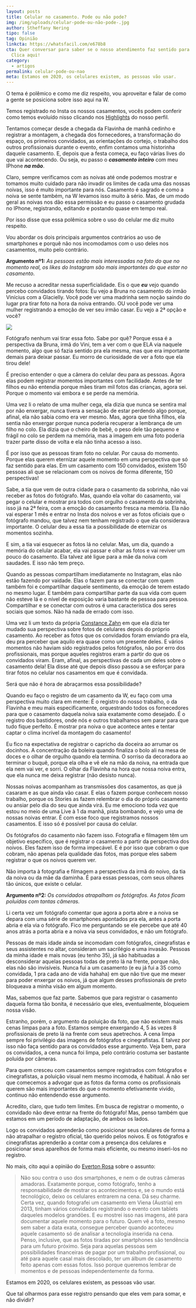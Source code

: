 ```yaml
---
layout: posts
title: Celular no casamento. Pode ou não pode?
img: /img/uploads/celular-pode-ou-não-pode-.jpg
author: Stheffany Nering
tipo: false
tag: Opinião
linkcta: https://whatsfacil.com/e678b8
cta: Quer conversar para saber se o nosso atendimento faz sentido para você?
  Clica aqui!
category:
  - artigos
permalink: celular-pode-ou-nao
meta: Estamos em 2020, os celulares existem, as pessoas vão usar.
---
```

O tema é polêmico e como me diz respeito, vou aproveitar e falar de como a gente se posiciona sobre isso aqui na W.

Temos registrado no Insta os nossos casamentos, vocês podem conferir como temos evoluído nisso clicando nos [Highlights](https://www.instagram.com/wproducoescasamentos/) do nosso perfil.

Tentamos começar desde a chegada da Flavinha de manhã cedinho e registrar a montagem, a chegada dos fornecedores, a transformação do espaço, os primeiros convidados, as orientações do cortejo, o trabalho dos outros profissionais durante o evento, enfim contamos uma historinha daquele casamento. E, depois que a festa começa, eu faço várias lives do que vai acontecendo. Ou seja, eu passo o ***casamento inteiro*** com meu IPhone ***na mão***.

Claro, sempre verificamos com as noivas até onde podemos mostrar e tomamos muito cuidado para não invadir os limites de cada uma das nossas noivas, isso é muito importante para nós. Casamento é sagrado e como a noiva se sente também, na W levamos isso muito à sério. Mas, de um modo geral as noivas nos dão essa permissão e eu passo o casamento grudada no IPhone, registrando, editando e postando quase em tempo real.

Por isso disse que essa polêmica sobre o uso do celular me diz muito respeito.

Vou abordar os dois principais argumentos contrários ao uso de smartphones e porquê não nos incomodamos com o uso deles nos casamentos, muito pelo contrário.

**Argumento nº1:** *As pessoas estão mais interessadas na foto do que no momento real, os likes do Instagram são mais importantes do que estar no casamento*.

Me recuso a acreditar nessa superficialidade. Eis o que ***eu*** vejo quando percebo convidados tirando fotos: Eu vejo a Bruna no casamento do irmão Vinícius com a Glacielly. Você pode ver uma madrinha sem noção saindo do lugar pra tirar foto na hora da noiva entrando. OU você pode ver uma mulher registrando a emoção de ver seu irmão casar. Eu vejo a 2ª opção e você?

![](/img/uploads/casamento-glaci-e-vini-1330.jpg)

Fotógrafo nenhum vai tirar essa foto. Sabe por quê? Porque essa é a perspectiva da Bruna, irmã do Vini, tem a ver com o que ELA via naquele momento, algo que só fazia sentido pra ela mesma, mas que era importante demais para deixar passar. Eu morro de curiosidade de ver a foto que ela tirou dele!

É preciso entender o que a câmera do celular deu para as pessoas. Agora elas podem registrar momentos importantes com facilidade. Antes de ter filhos eu não entendia porque mães tiram mil fotos das crianças, agora sei. Porque o momento vai embora e se perde na memória.

Uma vez li o relato de uma mulher cega, ela dizia que nunca se sentira mal por não enxergar, nunca tivera a sensação de estar perdendo algo porque, afinal, ela não sabia como era ver mesmo. Mas, agora que tinha filhos, ela sentia não enxergar porque nunca poderia recuperar a lembrança de um filho no colo. Ela dizia que o cheiro de bebê, o peso dele tão pequeno e frágil no colo se perdem na memória, mas a imagem em uma foto poderia trazer parte disso de volta e ela não tinha acesso a isso.

É por isso que as pessoas tiram foto no celular. Por causa do momento. Porque elas querem eternizar aquele momento em uma perspectiva que só faz sentido para elas. Em um casamento com 150 convidados, existem 150 pessoas ali que se relacionam com os noivos de forma diferente, 150 perspectivas!

Sabe, a tia que vem de outra cidade para o casamento da sobrinha, não vai receber as fotos do fotógrafo. Mas, quando ela voltar do casamento, vai pegar o celular e mostrar pra todos com orgulho o casamento da sobrinha, isso já na 2ª feira, com a emoção do casamento fresca na memória. Ela não vai esperar 1 mês e entrar no Insta dos noivos e ver as fotos oficiais que o fotógrafo mandou, que talvez nem tenham registrado o que ela considerava importante. O celular deu a essa tia a possibilidade de eternizar os momentos sozinha.

E sim, a tia vai esquecer as fotos lá no celular. Mas, um dia, quando a memória do celular acabar, ela vai passar e olhar as fotos e vai reviver um pouco do casamento. Ela talvez até ligue para a mãe da noiva com saudades. E isso não tem preço.

Quando as pessoas compartilham imediatamente no Instagram, elas não estão fazendo por vaidade. Elas o fazem para se conectar com quem também foi e compartilhar daquele sentimento, da emoção de terem estado no mesmo lugar. E também para compartilhar parte da sua vida com quem não esteve lá e o nível de exposição varia bastante de pessoa para pessoa. Compartilhar e se conectar com outros é uma característica dos seres sociais que somos. Não há nada de errado com isso.

Uma vez li um texto da própria [Constance Zahn](https://www.constancezahn.com/diario-de-noiva-fotos-de-celular/) em que ela dizia ter mudado sua perspectiva sobre fotos de celulares depois do próprio casamento. Ao receber as fotos que os convidados foram enviando pra ela, deu pra perceber que aquilo era quase como um presente deles. E vários momentos não haviam sido registrados pelos fotógrafos, não por erro dos profissionais, mas porque aqueles registros eram a partir do que os convidados viram. Eram, afinal, as perspectivas de cada um deles sobre o casamento dela! Ela disse até que depois disso passou a se esforçar para tirar fotos no celular nos casamentos em que é convidada.

Será que não é hora de abraçarmos essa possibilidade?

Quando eu faço o registro de um casamento da W, eu faço com uma perspectiva muito clara em mente: É o registro do nosso trabalho, o da Flavinha e meu mais especificamente, orquestrando todos os fornecedores para que o casamento daquela noiva saia exatamente como desejado. É o registro dos bastidores, onde nós e outros trabalhamos sem parar para que tudo fique perfeito. É mostrar pra noiva o que acontece antes e tentar captar o clima incrível da montagem do casamento!

Eu fico na expectativa de registrar o capricho da doceira ao arrumar os docinhos. A concentração da boleira quando finaliza o bolo ali na mesa de doces e o olhar de orgulho quando ela termina. O sorriso da decoradora ao terminar o buquê, porque ela olha e vê ele na mão da noiva, na entrada que ela nem vai ver, e sorri. O olhar da Flavinha na hora que nossa noiva entra, que ela nunca me deixa registrar (não desisto nunca).

Nossas noivas acompanham as transmissões dos casamentos, as que já casaram e as que ainda vão casar. E elas o fazem porque conhecem nosso trabalho, porque os Stories as fazem relembrar o dia do próprio casamento ou ansiar pelo dia do seu que ainda virá. Eu me emociono toda vez que estou no meio de uma Live à 1 da manhã, pista bombando, e vejo uma de nossas noivas entrar. É com esse foco que registramos nossos casamentos. E isso só é possível por causa do celular.

Os fotógrafos do casamento não fazem isso. Fotografia e filmagem têm um objetivo específico, que é registrar o casamento a partir da perspectiva dos noivos. Eles fazem isso de forma impecável. E é por isso que cobram o que cobram, não apenas pela qualidade das fotos, mas porque eles sabem registrar o que os noivos querem ver.

Não importa à fotografia e filmagem a perspectiva da irmã do noivo, da tia da noiva ou da mãe da daminha. É para essas pessoas, com seus olhares tão únicos, que existe o celular.

**Argumento nº2:** *Os convidados atrapalham os fotógrafos. As fotos ficam poluídas com tantas câmeras.*

Li certa vez um fotógrafo comentar que agora a porta abre e a noiva se depara com uma série de smartphones apontados pra ela, antes a porta abria e ela via o fotógrafo. Fico me perguntando se ele percebe que até 40 anos atrás a porta abria e a noiva via seus convidados, e não um fotógrafo.

Pessoas de mais idade ainda se incomodam com fotógrafos, cinegrafistas e seus assistentes no altar, consideram um sacrilégio e uma invasão. Pessoas da minha idade e mais novas (eu tenho 35), já são habituadas a desconsiderar aquelas pessoas todas de preto lá na frente, porque não, elas não são invisíveis. Nunca fui a um casamento (e eu já fui a 35 como convidada, 1 pra cada ano de vida hahaha) em que não tive que me mexer para poder enxergar os noivos, já que algum desses profissionais de preto bloqueava a minha visão em algum momento.

Mas, sabemos que faz parte. Sabemos que para registrar o casamento daquela forma tão bonita, é necessário que eles, eventualmente, bloqueiem nossa visão.

Estranho, porém, o argumento da poluição da foto, que não existem mais cenas limpas para a foto. Estamos sempre enxergando 4, 5 às vezes 8 profissionais de preto lá na frente com seus apetrechos. A cena limpa sempre foi privilégio das imagens de fotógrafos e cinegrafistas. E talvez por isso não faça sentido para os convidados esse argumento. Veja bem, para os convidados, a cena nunca foi limpa, pelo contrário costuma ser bastante poluída por câmeras.

Para quem cresceu com casamentos sempre registrados com fotógrafos e cinegrafistas, a poluição visual nem mesmo incomoda, é habitual. A não ser que comecemos a advogar que as fotos da forma como os profissionais querem são mais importantes do que o momento efetivamente vivido, continuo não entendendo esse argumento.

Acredito, claro, que tudo tem limites. Em busca de registrar o momento, o convidado não deve entrar na frente do fotógrafo! Mas, penso também que estamos em um período de adaptação, de ambos os lados.

Logo os convidados aprenderão como posicionar seus celulares de forma a não atrapalhar o registro oficial, tão querido pelos noivos. E os fotógrafos e cinegrafistas aprenderão a contar com a presença dos celulares e posicionar seus aparelhos de forma mais eficiente, ou mesmo inseri-los no registro.

No mais, cito aqui a opinião do [Everton Rosa](https://www.uol.com.br/universa/noticias/redacao/2017/05/30/este-desastre-mostra-que-celulares-podem-atrapalhar-e-muito-os-casamentos.htm) sobre o assunto:

> Não sou contra o uso dos smartphones, e nem o de outras câmeras amadoras. Exatamente porque, como fotógrafo, tenho a responsabilidade de mostrar os acontecimentos e, se o mundo está tecnológico, deixo os celulares entrarem na cena. Dá seu charme. Certa vez, quando fotografei um casamento em Viena (Áustria) em 2013, tinham vários convidados registrando o evento com tablets daqueles modelos grandões. E eu mostrei isso nas imagens, até para documentar aquele momento para o futuro. Quem vê a foto, mesmo sem saber a data exata, consegue perceber quando aconteceu aquele casamento só de analisar a tecnologia inserida na cena. Penso, inclusive, que as fotos tiradas por smartphones são tendência para um futuro próximo. Seja para aquelas pessoas sem possibilidades financeiras de pagar por um trabalho profissional, ou até para aquele casal mais descolado, ter um álbum de casamento feito apenas com essas fotos. Isso porque queremos lembrar de momentos e de pessoas independentemente da forma.



Estamos em 2020, os celulares existem, as pessoas vão usar.

Que tal olharmos para esse registro pensando que eles vem para somar, e não dividir?